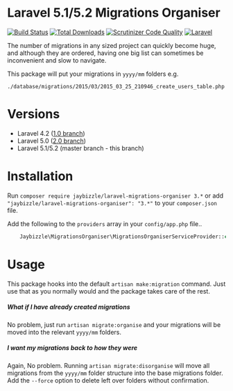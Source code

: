 # Laravel 5.1/5.2 Migrations Organiser
 [![Build Status](https://img.shields.io/travis/JayBizzle/Laravel-Migrations-Organiser/master.svg?style=flat-square)](https://travis-ci.org/JayBizzle/Laravel-Migrations-Organiser)
 [![Total Downloads](https://img.shields.io/packagist/dt/JayBizzle/Laravel-Migrations-Organiser.svg?style=flat-square)](https://packagist.org/packages/jaybizzle/Laravel-Migrations-Organiser)
 [![Scrutinizer Code Quality](https://img.shields.io/scrutinizer/g/JayBizzle/Laravel-Migrations-Organiser.svg?style=flat-square)](https://scrutinizer-ci.com/g/JayBizzle/Laravel-Migrations-Organiser/?branch=master) [![Laravel](https://img.shields.io/badge/laravel-5.1.*|5.2.*-ff69b4.svg?style=flat-square)](https://laravel.com)

The number of migrations in any sized project can quickly become huge, and although they are ordered, having one big list can sometimes be inconvenient and slow to navigate.

This package will put your migrations in `yyyy/mm` folders e.g.

`./database/migrations/2015/03/2015_03_25_210946_create_users_table.php`

Versions
========
 - Laravel 4.2 ([1.0 branch](https://github.com/JayBizzle/Laravel-Migrations-Organiser/tree/1.0))
 - Laravel 5.0 ([2.0 branch](https://github.com/JayBizzle/Laravel-Migrations-Organiser/tree/2.0))
 - Laravel 5.1/5.2 (master branch - this branch)

Installation
============

Run `composer require jaybizzle/laravel-migrations-organiser 3.*` or add `"jaybizzle/laravel-migrations-organiser": "3.*"` to your `composer.json` file.

Add the following to the `providers` array in your `config/app.php` file..

```PHP
    Jaybizzle\MigrationsOrganiser\MigrationsOrganiserServiceProvider::class,
```

Usage
============
This package hooks into the default `artisan make:migration` command. Just use that as you normally would and the package takes care of the rest.

##### What if I have already created migrations
No problem, just run `artisan migrate:organise` and your migrations will be moved into the relevant `yyyy/mm` folders.

##### I want my migrations back to how they were
Again, No problem. Running `artisan migrate:disorganise` will move all migrations from the `yyyy/mm` folder structure into the base migrations folder. Add the `--force` option to delete left over folders without confirmation.
